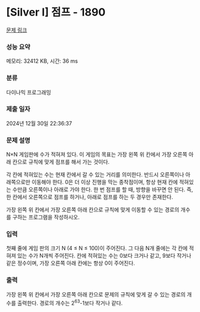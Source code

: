 # [Silver I] 점프 - 1890 

[문제 링크](https://www.acmicpc.net/problem/1890) 

### 성능 요약

메모리: 32412 KB, 시간: 36 ms

### 분류

다이나믹 프로그래밍

### 제출 일자

2024년 12월 30일 22:36:37

### 문제 설명

<p>N×N 게임판에 수가 적혀져 있다. 이 게임의 목표는 가장 왼쪽 위 칸에서 가장 오른쪽 아래 칸으로 규칙에 맞게 점프를 해서 가는 것이다.</p>

<p>각 칸에 적혀있는 수는 현재 칸에서 갈 수 있는 거리를 의미한다. 반드시 오른쪽이나 아래쪽으로만 이동해야 한다. 0은 더 이상 진행을 막는 종착점이며, 항상 현재 칸에 적혀있는 수만큼 오른쪽이나 아래로 가야 한다. 한 번 점프를 할 때, 방향을 바꾸면 안 된다. 즉, 한 칸에서 오른쪽으로 점프를 하거나, 아래로 점프를 하는 두 경우만 존재한다.</p>

<p>가장 왼쪽 위 칸에서 가장 오른쪽 아래 칸으로 규칙에 맞게 이동할 수 있는 경로의 개수를 구하는 프로그램을 작성하시오.</p>

### 입력 

 <p>첫째 줄에 게임 판의 크기 N (4 ≤ N ≤ 100)이 주어진다. 그 다음 N개 줄에는 각 칸에 적혀져 있는 수가 N개씩 주어진다. 칸에 적혀있는 수는 0보다 크거나 같고, 9보다 작거나 같은 정수이며, 가장 오른쪽 아래 칸에는 항상 0이 주어진다.</p>

### 출력 

 <p>가장 왼쪽 위 칸에서 가장 오른쪽 아래 칸으로 문제의 규칙에 맞게 갈 수 있는 경로의 개수를 출력한다. <span style="line-height:1.6em">경로의 개수는 2</span><sup style="line-height:1.6em">63</sup><span style="line-height:1.6em">-1보다 작거나 같다.</span></p>


